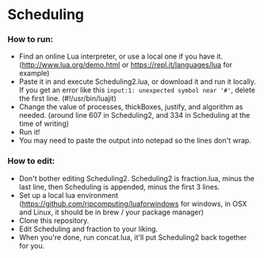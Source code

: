 # Scheduling

### How to run:
- Find an online Lua interpreter, or use a local one if you have it. (http://www.lua.org/demo.html or https://repl.it/languages/lua for example)
- Paste it in and execute Scheduling2.lua, or download it and run it locally. If you get an error like this `input:1: unexpected symbol near '#'`, delete the first line. (#!/usr/bin/luajit)
- Change the value of processes, thickBoxes, justify, and algorithm as needed. (around line 607 in Scheduling2, and 334 in Scheduling at the time of writing)
- Run it!
- You may need to paste the output into notepad so the lines don't wrap.

### How to edit:
- Don't bother editing Scheduling2. Scheduling2 is fraction.lua, minus the last line, then Scheduling is appended, minus the first 3 lines.
- Set up a local lua environment (https://github.com/rjpcomputing/luaforwindows for windows, in OSX and Linux, it should be in brew / your package manager)
- Clone this repository.
- Edit Scheduling and fraction to your liking.
- When you're done, run concat.lua, it'll put Scheduling2 back together for you.
